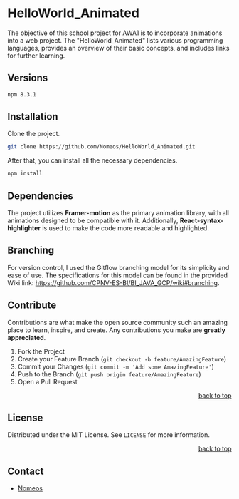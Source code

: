 # HelloWorld_Animated

The objective of this school project for AWA1 is to incorporate animations into a web project. 
The "HelloWorld_Animated" lists various programming languages, provides an overview of their basic concepts, and includes links for further learning.

## Versions
```bash
npm 8.3.1
```

## Installation

Clone the project.
```bash
git clone https://github.com/Nomeos/HelloWorld_Animated.git
```

After that, you can install all the necessary dependencies.
```bash
npm install
```



## Dependencies

The project utilizes **Framer-motion** as the primary animation library, with all animations designed to be compatible with it. 
Additionally, **React-syntax-highlighter** is used to make the code more readable and highlighted.

## Branching

For version control, I used the Gitflow branching model for its simplicity and ease of use. 
The specifications for this model can be found in the provided Wiki link: https://github.com/CPNV-ES-BI/BI_JAVA_GCP/wiki#branching.

## Contribute

Contributions are what make the open source community such an amazing place to learn, inspire, and create. Any contributions you make are **greatly appreciated**.

1. Fork the Project
2. Create your Feature Branch (`git checkout -b feature/AmazingFeature`)
3. Commit your Changes (`git commit -m 'Add some AmazingFeature'`)
4. Push to the Branch (`git push origin feature/AmazingFeature`)
5. Open a Pull Request

<p align="right"><a href="#readme-top">back to top</a></p>

## License

Distributed under the MIT License. See `LICENSE` for more information.

<p align="right"><a href="#readme-top">back to top</a></p>

## Contact

- [Nomeos](https://github.com/Nomeos)
